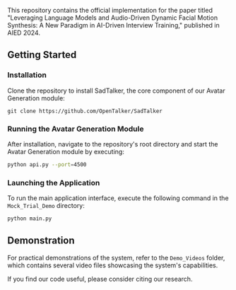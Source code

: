 This repository contains the official implementation for the paper titled "Leveraging Language Models and Audio-Driven Dynamic Facial Motion Synthesis: A New Paradigm in AI-Driven Interview Training," published in AIED 2024.

## Getting Started
### Installation
Clone the repository to install SadTalker, the core component of our Avatar Generation module:
```
git clone https://github.com/OpenTalker/SadTalker
```

### Running the Avatar Generation Module
After installation, navigate to the repository's root directory and start the Avatar Generation module by executing:
```bash
python api.py --port=4500
```

### Launching the Application
To run the main application interface, execute the following command in the `Mock_Trial_Demo` directory:
```bash
python main.py
```

## Demonstration
For practical demonstrations of the system, refer to the `Demo_Videos` folder, which contains several video files showcasing the system's capabilities.

If you find our code useful, please consider citing our research.
